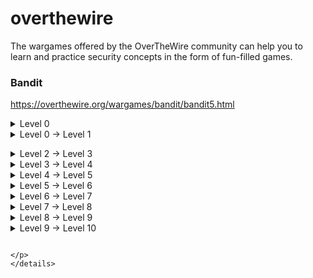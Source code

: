 # overthewire
The wargames offered by the OverTheWire community can help you to learn and practice security concepts in the form of fun-filled games.
### Bandit

https://overthewire.org/wargames/bandit/bandit5.html

<details><summary>Level 0</summary>
<p>
  
```shell
ssh bandit0@bandit.labs.overthewire.org -p 2220
```
```shell
bandit0
```
 
```console  
bandit0@bandit:~$ cat readme 
boJ9jbbUNNfktd78OOpsqOltutMc3MY1
```
</p>
</details>

<details><summary>Level 0 → Level 1</summary>
<p>

  
```shell
ssh bandit1@bandit.labs.overthewire.org -p 2220 
``` 
```shell
boJ9jbbUNNfktd78OOpsqOltutMc3MY1
```
  
```console
bandit1@bandit:~$ cat readme 
```
  
</p>
</details>



</p>
</details>

<details><summary>Level 2 → Level 3</summary>
<p>

  
```shell
ssh bandit2@bandit.labs.overthewire.org -p 2220 
``` 
```shell
CV1DtqXWVFXTvM2F0k09SHz0YwRINYA9
```
  
```console
bandit2@bandit:~$ cat readme 
```
  
</p>
</details>


<details><summary>Level 3 → Level 4</summary>
<p>

  
```shell
ssh bandit3@bandit.labs.overthewire.org -p 2220 
``` 
```shell
UmHadQclWmgdLOKQ3YNgjWxGoRMb5luK
```
  
```console
bandit3@bandit:~$ cat readme 
```
  
</p>
</details>


<details><summary>Level 4 → Level 5</summary>
<p>

  
```shell
ssh bandit4@bandit.labs.overthewire.org -p 2220 
``` 
```shell
pIwrPrtPN36QITSp3EQaw936yaFoFgAB
```
  
```console
bandit4@bandit:~$ cat readme 
```
  
</p>
</details>



<details><summary>Level 5 → Level 6</summary>
<p>

  
```shell
ssh bandit5@bandit.labs.overthewire.org -p 2220 
``` 
```shell
koReBOKuIDDepwhWk7jZC0RTdopnAYKh
```
  
```console
bandit5@bandit:~$ cat readme 
```
  
</p>
</details>




<details><summary>Level 6 → Level 7</summary>
<p>

  
```shell
ssh bandit6@bandit.labs.overthewire.org -p 2220 
``` 
```shell
DXjZPULLxYr17uwoI01bNLQbtFemEgo7

```
  
```console
bandit5@bandit:~/inhere$ find . -type f -size 1033c ! -executable

```
  
</p>
</details>



<details><summary>Level 7 → Level 8</summary>
<p>

  
```shell
ssh bandit7@bandit.labs.overthewire.org -p 2220 
``` 
```shell
HKBPTKQnIay4Fw76bEy8PVxKEDQRKTzs
```
  
```console
bandit6@bandit:/var/lib/dpkg/info$ cat bandit7.password
```
  
</p>
</details>



<details><summary>Level 8 → Level 9</summary>
<p>

  
```shell
ssh bandit8@bandit.labs.overthewire.org -p 2220 
``` 
```shell
cvX2JJa4CFALtqS87jk27qwqGhBM9plV
```
  
```console
  
  bandit7@bandit:~$ grep -w "millionth" data.txt

```
  
</p>
</details>



<details><summary>Level 9 → Level 10</summary>
<p>

  
```shell
ssh bandit9@bandit.labs.overthewire.org -p 2220 
``` 
```shell

```
  
```console
  


<details><summary>Level 8 → Level 9</summary>
<p>

  
```shell
ssh bandit8@bandit.labs.overthewire.org -p 2220 
``` 
```shell
UsvVyFSfZZWbi6wgC7dAFyFuR6jQQUhR

```
  
```console
  
  bandit7@bandit:~$ grep -w "millionth" data.txt

```
  
</p>
</details>




```
  
</p>
</details>





